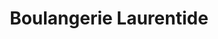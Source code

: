 ---
title: "Boulangerie Laurentide"
url: /les-eboulements/boulangerie-laurentide/
shop: Bäckerei
---